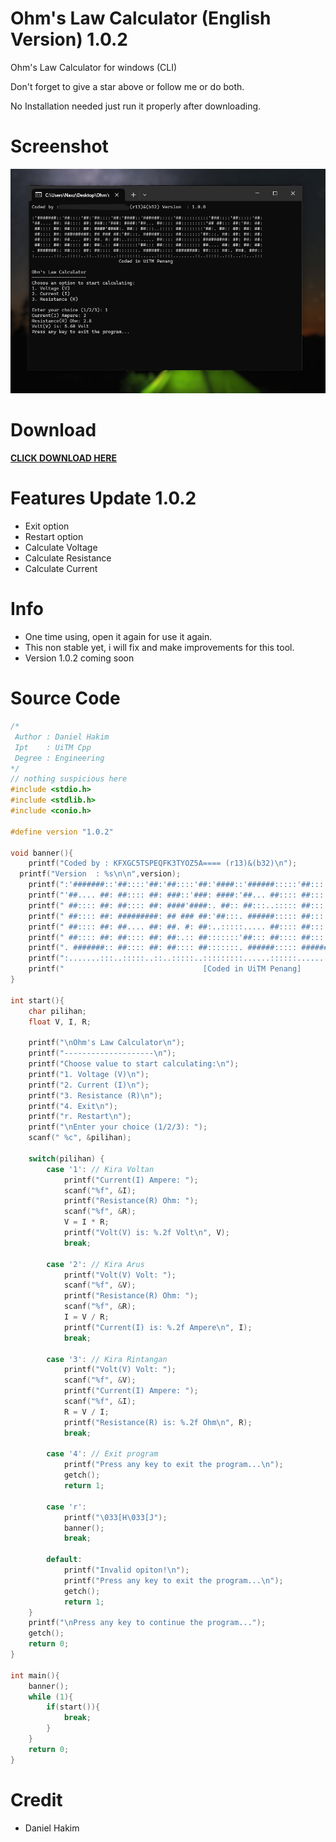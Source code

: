 # Ohm's Law Calculator (English Version) 1.0.2
Ohm's Law Calculator for windows (CLI)

Don't forget to give a star above or follow me or do both.

No Installation needed just run it properly after downloading.

# Screenshot
<img src="screenshot.png">

# Download
<a href="https://hakimdaniel.github.io/ohmslaw/ohmsCalc.exe"><b>CLICK DOWNLOAD HERE</b></a>

# Features Update 1.0.2
- Exit option
- Restart option
- Calculate Voltage
- Calculate Resistance
- Calculate Current

# Info
- One time using, open it again for use it again.
- This non stable yet, i will fix and make improvements for this tool.
- Version 1.0.2 coming soon

# Source Code
```c
/*
 Author : Daniel Hakim
 Ipt    : UiTM Cpp
 Degree : Engineering
*/
// nothing suspicious here
#include <stdio.h>
#include <stdlib.h>
#include <conio.h>

#define version "1.0.2"

void banner(){
	printf("Coded by : KFXGC5TSPEQFK3TYOZ5A==== (r13)&(b32)\n");
  printf("Version  : %s\n\n",version);
	printf(":'#######::'##::::'##:'##::::'##:'####::'######:::::'##::::::::::'###::::'##:::::'##:\n");
	printf("'##.... ##: ##:::: ##: ###::'###: ####:'##... ##:::: ##:::::::::'## ##::: ##:'##: ##:\n");
	printf(" ##:::: ##: ##:::: ##: ####'####:. ##:: ##:::..::::: ##::::::::'##:. ##:: ##: ##: ##:\n");
	printf(" ##:::: ##: #########: ## ### ##:'##:::. ######::::: ##:::::::'##:::. ##: ##: ##: ##:\n");
	printf(" ##:::: ##: ##.... ##: ##. #: ##:..:::::..... ##:::: ##::::::: #########: ##: ##: ##:\n");
	printf(" ##:::: ##: ##:::: ##: ##:.:: ##:::::::'##::: ##:::: ##::::::: ##.... ##: ##: ##: ##:\n");
	printf(". #######:: ##:::: ##: ##:::: ##:::::::. ######::::: ########: ##:::: ##:. ###. ###::\n");
	printf(":.......:::..:::::..::..:::::..:::::::::......::::::........::..:::::..:::...::...:::\n");
	printf("                               [Coded in UiTM Penang]                                \n\n");
}

int start(){
	char pilihan;
    float V, I, R;

    printf("\nOhm's Law Calculator\n");
    printf("--------------------\n");
    printf("Choose value to start calculating:\n");
    printf("1. Voltage (V)\n");
    printf("2. Current (I)\n");
    printf("3. Resistance (R)\n");
    printf("4. Exit\n");
    printf("r. Restart\n");
    printf("\nEnter your choice (1/2/3): ");
    scanf(" %c", &pilihan);

    switch(pilihan) {
        case '1': // Kira Voltan
            printf("Current(I) Ampere: ");
            scanf("%f", &I);
            printf("Resistance(R) Ohm: ");
            scanf("%f", &R);
            V = I * R;
            printf("Volt(V) is: %.2f Volt\n", V);
            break;
        
        case '2': // Kira Arus
            printf("Volt(V) Volt: ");
            scanf("%f", &V);
            printf("Resistance(R) Ohm: ");
            scanf("%f", &R);
            I = V / R;
            printf("Current(I) is: %.2f Ampere\n", I);
            break;
        
        case '3': // Kira Rintangan
            printf("Volt(V) Volt: ");
            scanf("%f", &V);
            printf("Current(I) Ampere: ");
            scanf("%f", &I);
            R = V / I;
            printf("Resistance(R) is: %.2f Ohm\n", R);
            break;
        
        case '4': // Exit program
        	printf("Press any key to exit the program...\n");
			getch();
            return 1;
        
        case 'r':
        	printf("\033[H\033[J");
        	banner();
        	break;
        
        default:
            printf("Invalid opiton!\n");
            printf("Press any key to exit the program...\n");
			getch();
            return 1;
    }
    printf("\nPress any key to continue the program...");
	getch();
    return 0;
}

int main(){
	banner();
	while (1){
		if(start()){
			break;
		}
	}
	return 0;
}
```

# Credit
- Daniel Hakim
